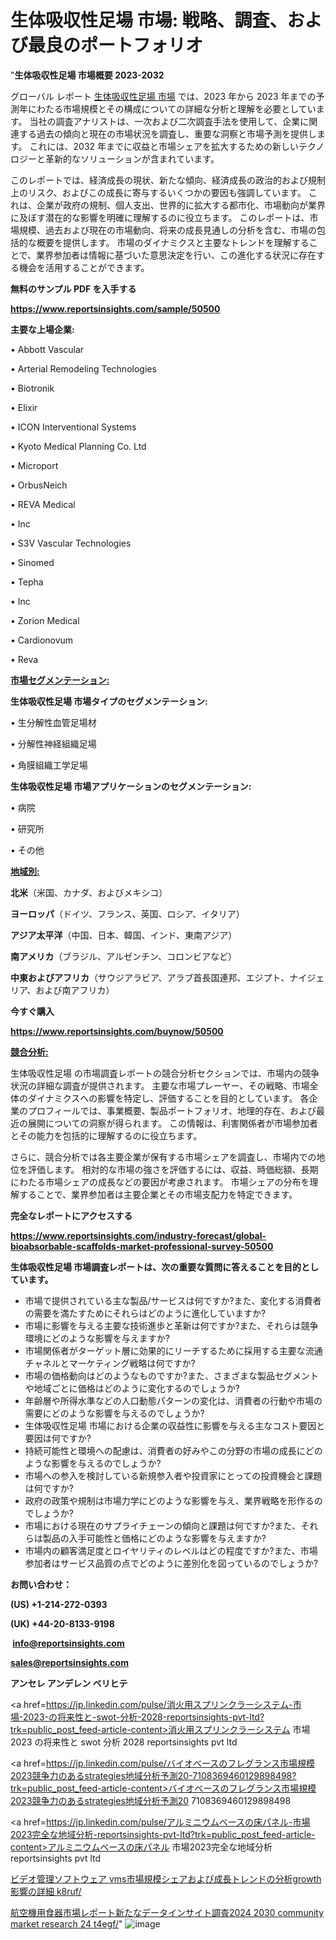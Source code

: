 # 生体吸収性足場 市場: 戦略、調査、および最良のポートフォリオ

"<strong>生体吸収性足場 市場概要 2023-2032</strong>

グローバル レポート <a href=https://www.reportsinsights.com/sample/50500>生体吸収性足場 市場</a> では、2023 年から 2023 年までの予測年にわたる市場規模とその構成についての詳細な分析と理解を必要としています。 当社の調査アナリストは、一次および二次調査手法を使用して、企業に関連する過去の傾向と現在の市場状況を調査し、重要な洞察と市場予測を提供します。 これには、2032 年までに収益と市場シェアを拡大​​するための新しいテクノロジーと革新的なソリューションが含まれています。

このレポートでは、経済成長の現状、新たな傾向、経済成長の政治的および規制上のリスク、およびこの成長に寄与するいくつかの要因も強調しています。 これは、企業が政府の規制、個人支出、世界的に拡大する都市化、市場動向が業界に及ぼす潜在的な影響を明確に理解するのに役立ちます。 このレポートは、市場規模、過去および現在の市場動向、将来の成長見通しの分析を含む、市場の包括的な概要を提供します。 市場のダイナミクスと主要なトレンドを理解することで、業界参加者は情報に基づいた意思決定を行い、この進化する状況に存在する機会を活用することができます。

<strong><b>無料のサンプル PDF を入手する</b></strong>

<a href=https://www.reportsinsights.com/sample/50500><strong><u>https://www.reportsinsights.com/sample/50500</u></strong></a>

<strong>主要な上場企業:</strong>

• Abbott Vascular

• Arterial Remodeling Technologies

• Biotronik

• Elixir

• ICON Interventional Systems

• Kyoto Medical Planning Co.  Ltd

• Microport

• OrbusNeich

• REVA Medical

•  Inc

• S3V Vascular Technologies

• Sinomed

• Tepha

•  Inc

• Zorion Medical

• Cardionovum

• Reva

<strong><u>市場セグメンテーション</u></strong><strong><u>:</u></strong>

<strong>生体吸収性足場 市場タイプのセグメンテーション:</strong>

• 生分解性血管足場材

• 分解性神経組織足場

• 角膜組織工学足場

<strong>生体吸収性足場 市場アプリケーションのセグメンテーション:</strong>

• 病院

• 研究所

• その他

<strong><u>地域別</u></strong><strong><u>:</u></strong>

<strong>北米</strong>（米国、カナダ、およびメキシコ）

<strong>ヨーロッパ</strong>（ドイツ、フランス、英国、ロシア、イタリア）

<strong>アジア太平洋</strong>（中国、日本、韓国、インド、東南アジア）

<strong>南アメリカ</strong>（ブラジル、アルゼンチン、コロンビアなど）

<strong>中東およびアフリカ</strong>（サウジアラビア、アラブ首長国連邦、エジプト、ナイジェリア、および南アフリカ）

<strong>今すぐ購入</strong>

<a href=https://www.reportsinsights.com/buynow/50500><strong><u>https://www.reportsinsights.com/buynow/50500</u></strong></a>

<strong><u>競合分析:</u></strong>

生体吸収性足場 の市場調査レポートの競合分析セクションでは、市場内の競争状況の詳細な調査が提供されます。 主要な市場プレーヤー、その戦略、市場全体のダイナミクスへの影響を特定し、評価することを目的としています。 各企業のプロフィールでは、事業概要、製品ポートフォリオ、地理的存在、および最近の展開についての洞察が得られます。 この情報は、利害関係者が市場参加者とその能力を包括的に理解するのに役立ちます。

さらに、競合分析では各主要企業が保有する市場シェアを調査し、市場内での地位を評価します。 相対的な市場の強さを評価するには、収益、時価総額、長期にわたる市場シェアの成長などの要因が考慮されます。 市場シェアの分布を理解することで、業界参加者は主要企業とその市場支配力を特定できます。

<strong>完全なレポートにアクセスする</strong>

<a href=https://www.reportsinsights.com/industry-forecast/global-bioabsorbable-scaffolds-market-professional-survey-50500><strong><u><b>https://www.reportsinsights.com/industry-forecast/global-bioabsorbable-scaffolds-market-professional-survey-50500</b></u></strong></a>

<strong><b>生体吸収性足場 市場調査レポートは、次の重要な質問に答えることを目的としています。</b></strong>
<ul>
  <li>市場で提供されている主な製品/サービスは何ですか?また、変化する消費者の需要を満たすためにそれらはどのように進化していますか?</li>
  <li>市場に影響を与える主要な技術進歩と革新は何ですか?また、それらは競争環境にどのような影響を与えますか?</li>
  <li>市場関係者がターゲット層に効果的にリーチするために採用する主要な流通チャネルとマーケティング戦略は何ですか?</li>
  <li>市場の価格動向はどのようなものですか?また、さまざまな製品セグメントや地域ごとに価格はどのように変化するのでしょうか?</li>
  <li>年齢層や所得水準などの人口動態パターンの変化は、消費者の行動や市場の需要にどのような影響を与えるのでしょうか?</li>
  <li>生体吸収性足場 市場における企業の収益性に影響を与える主なコスト要因と要因は何ですか?</li>
  <li>持続可能性と環境への配慮は、消費者の好みやこの分野の市場の成長にどのような影響を与えるのでしょうか?</li>
  <li>市場への参入を検討している新規参入者や投資家にとっての投資機会と課題は何ですか?</li>
  <li>政府の政策や規制は市場力学にどのような影響を与え、業界戦略を形作るのでしょうか?</li>
  <li>市場における現在のサプライチェーンの傾向と課題は何ですか?また、それらは製品の入手可能性と価格にどのような影響を与えますか?</li>
  <li>市場内の顧客満足度とロイヤリティのレベルはどの程度ですか?また、市場参加者はサービス品質の点でどのように差別化を図っているのでしょうか?</li>
</ul>
<strong>お問い合わせ：</strong>

<strong>(US) +1-214-272-0393</strong>

<strong>(UK) +44-20-8133-9198</strong>

<strong> </strong><a href=info@reportsinsights.com><strong><u>info@reportsinsights.com</u></strong></a>

<a href=sales@reportsinsights.com><strong><u>sales@reportsinsights.com</u></strong></a>

<strong>アンセレ アンデレン ベリヒテ</strong>

<a href=https://jp.linkedin.com/pulse/消火用スプリンクラーシステム-市場-2023-の将来性と-swot-分析-2028-reportsinsights-pvt-ltd?trk=public_post_feed-article-content>消火用スプリンクラーシステム 市場 2023 の将来性と swot 分析 2028 reportsinsights pvt ltd</a>

<a href=https://jp.linkedin.com/pulse/バイオベースのフレグランス市場規模2023競争力のあるstrategies地域分析予測20-7108369460129898498?trk=public_post_feed-article-content>バイオベースのフレグランス市場規模2023競争力のあるstrategies地域分析予測20 7108369460129898498</a>

<a href=https://jp.linkedin.com/pulse/アルミニウムベースの床パネル-市場2023完全な地域分析-reportsinsights-pvt-ltd?trk=public_post_feed-article-content>アルミニウムベースの床パネル 市場2023完全な地域分析 reportsinsights pvt ltd</a>

<a href=https://www.linkedin.com/pulse/ビデオ管理ソフトウェア-vms市場規模シェアおよび成長トレンドの分析growth影響の詳細-k8ruf/>ビデオ管理ソフトウェア vms市場規模シェアおよび成長トレンドの分析growth影響の詳細 k8ruf/</a>

<a href=https://www.linkedin.com/pulse/航空機用食器市場レポート新たなデータインサイト調査2024-2030-community-market-research-24-t4egf/>航空機用食器市場レポート新たなデータインサイト調査2024 2030 community market research 24 t4egf/</a>"
![image](https://github.com/gayatrid12/RIMarket/assets/158473851/957c4673-5827-43a1-a0a7-6a5a9ff67be7)
